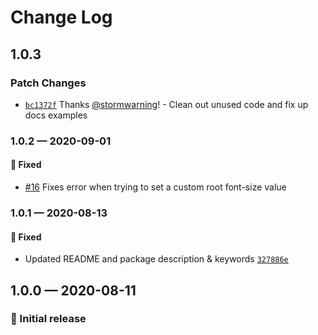 # Change Log

## 1.0.3

### Patch Changes

- [`bc1372f`](https://github.com/stormwarning/tailwind-capsize/commit/bc1372f8a6b96a0b19d2ce48dcbda598a715c25c) Thanks [@stormwarning](https://github.com/stormwarning)! - Clean out unused code and fix up docs examples

### 1.0.2 — 2020-09-01

#### 🐛 Fixed

- [#16](https://github.com/stormwarning/tailwind-capsize/pull/16) Fixes error when trying to set a custom root font-size value

### 1.0.1 — 2020-08-13

#### 🐛 Fixed

- Updated README and package description & keywords [`327886e`](https://github.com/stormwarning/tailwind-capsize/commit/327886ed2b57e76a12424bf6050ac193e0c23d10)

## 1.0.0 — 2020-08-11

### 🎉 Initial release
